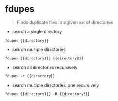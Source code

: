 # fdupes

> Finds duplicate files in a given
> set of directories

- search a single directory

`fdupes {{directory}}`

- search multiple directories

`fdupes {{directory1}} {{directory2}}`

- search all directories recursively

`fdupes -r {{directory}}`

- search multiple directories, one recursively

`fdupes {{directory1}} -R {{directory2}}`
